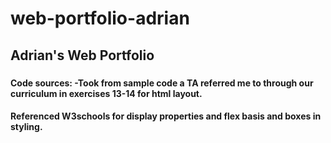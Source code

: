 # web-portfolio-adrian

## Adrian's Web Portfolio

### 

#### Code sources: -Took from sample code a TA referred me to through our curriculum in exercises 13-14 for html layout.
#### Referenced W3schools for display properties and flex basis and boxes in styling. 
